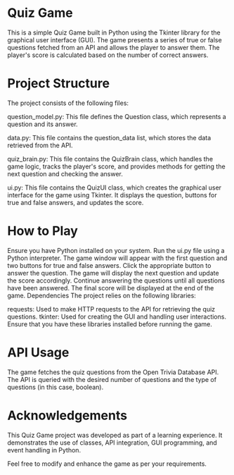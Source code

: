# Quiz Game
This is a simple Quiz Game built in Python using the Tkinter library for the graphical user interface (GUI). The game presents a series of true or false questions fetched from an API and allows the player to answer them. The player's score is calculated based on the number of correct answers.

# Project Structure
The project consists of the following files:

question_model.py: This file defines the Question class, which represents a question and its answer.

data.py: This file contains the question_data list, which stores the data retrieved from the API.

quiz_brain.py: This file contains the QuizBrain class, which handles the game logic, tracks the player's score, and provides methods for getting the next question and checking the answer.

ui.py: This file contains the QuizUI class, which creates the graphical user interface for the game using Tkinter. It displays the question, buttons for true and false answers, and updates the score.

# How to Play
Ensure you have Python installed on your system.
Run the ui.py file using a Python interpreter.
The game window will appear with the first question and two buttons for true and false answers.
Click the appropriate button to answer the question.
The game will display the next question and update the score accordingly.
Continue answering the questions until all questions have been answered.
The final score will be displayed at the end of the game.
Dependencies
The project relies on the following libraries:

requests: Used to make HTTP requests to the API for retrieving the quiz questions.
tkinter: Used for creating the GUI and handling user interactions.
Ensure that you have these libraries installed before running the game.

# API Usage
The game fetches the quiz questions from the Open Trivia Database API. The API is queried with the desired number of questions and the type of questions (in this case, boolean).

# Acknowledgements
This Quiz Game project was developed as part of a learning experience. It demonstrates the use of classes, API integration, GUI programming, and event handling in Python.

Feel free to modify and enhance the game as per your requirements.

